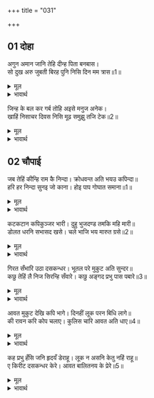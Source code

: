 +++
title = "031"

+++


## 01 दोहा
अगुन अमान जानि तेहि दीन्ह पिता बनबास।  
सो दुख अरु जुबती बिरह पुनि निसि दिन मम त्रास॥1॥  

<details><summary>मूल</summary>

अगुन अमान जानि तेहि दीन्ह पिता बनबास।  
सो दुख अरु जुबती बिरह पुनि निसि दिन मम त्रास॥1॥  
</details>

<details><summary>भावार्थ</summary>

उसे गुणहीन और मानहीन समझकर ही तो पिता ने वनवास दे दिया। उसे एक तो वह (उसका) दुःख, उस पर युवती स्त्री का विरह और फिर रात-दिन मेरा डर बना रहता है॥1॥  
</details>

जिन्ह के बल कर गर्ब तोहि अइसे मनुज अनेक।  
खाहिं निसाचर दिवस निसि मूढ समुझु तजि टेक॥2॥  

<details><summary>मूल</summary>

जिन्ह के बल कर गर्ब तोहि अइसे मनुज अनेक।  
खाहिं निसाचर दिवस निसि मूढ समुझु तजि टेक॥2॥  
</details>

<details><summary>भावार्थ</summary>

जिनके बल का तुझे गर्व है, ऐसे अनेकों मनुष्यों को तो राक्षस रात-दिन खाया करते हैं। अरे मूढ! जिद्द छोडकर समझ (विचार कर)॥2॥  
</details>





## 02 चौपाई
जब तेहिं कीन्हि राम कै निन्दा। क्रोधवन्त अति भयउ कपिन्दा॥  
हरि हर निन्दा सुनइ जो काना। होइ पाप गोघात समाना॥1॥  

<details><summary>मूल</summary>

जब तेहिं कीन्हि राम कै निन्दा। क्रोधवन्त अति भयउ कपिन्दा॥  
हरि हर निन्दा सुनइ जो काना। होइ पाप गोघात समाना॥1॥  
</details>

<details><summary>भावार्थ</summary>

जब उसने श्री रामजी की निन्दा की, तब तो कपिश्रेष्ठ अङ्गद अत्यन्त क्रोधित हुए, क्योङ्कि (शास्त्र ऐसा कहते हैं कि) जो अपने कानों से भगवान्‌ विष्णु और शिव की निन्दा सुनता है, उसे गो वध के समान पाप होता है॥1॥  
</details>

कटकटान कपिकुञ्जर भारी। दुहु भुजदण्ड तमकि महि मारी॥  
डोलत धरनि सभासद खसे। चले भाजि भय मारुत ग्रसे॥2॥  

<details><summary>मूल</summary>

कटकटान कपिकुञ्जर भारी। दुहु भुजदण्ड तमकि महि मारी॥  
डोलत धरनि सभासद खसे। चले भाजि भय मारुत ग्रसे॥2॥  
</details>

<details><summary>भावार्थ</summary>

वानर श्रेष्ठ अङ्गद बहुत जोर से कटकटाए (शब्द किया) और उन्होन्ने तमककर (जोर से) अपने दोनों भुजदण्डों को पृथ्वी पर दे मारा। पृथ्वी हिलने लगी, (जिससे बैठे हुए) सभासद् गिर पडे और भय रूपी पवन (भूत) से ग्रस्त होकर भाग चले॥2॥  
</details>

गिरत सँभारि उठा दसकन्धर। भूतल परे मुकुट अति सुन्दर॥  
कछु तेहिं लै निज सिरन्हि सँवारे। कछु अङ्गद प्रभु पास पबारे॥3॥  

<details><summary>मूल</summary>

गिरत सँभारि उठा दसकन्धर। भूतल परे मुकुट अति सुन्दर॥  
कछु तेहिं लै निज सिरन्हि सँवारे। कछु अङ्गद प्रभु पास पबारे॥3॥  
</details>

<details><summary>भावार्थ</summary>

रावण गिरते-गिरते सँभलकर उठा। उसके अत्यन्त सुन्दर मुकुट पृथ्वी पर गिर पडे। कुछ तो उसने उठाकर अपने सिरों पर सुधाकर रख लिए और कुछ अङ्गद ने उठाकर प्रभु श्री रामचन्द्रजी के पास फेङ्क दिए॥3॥  
</details>

आवत मुकुट देखि कपि भागे। दिनहीं लूक परन बिधि लागे॥  
की रावन करि कोप चलाए। कुलिस चारि आवत अति धाए॥4॥  

<details><summary>मूल</summary>

आवत मुकुट देखि कपि भागे। दिनहीं लूक परन बिधि लागे॥  
की रावन करि कोप चलाए। कुलिस चारि आवत अति धाए॥4॥  
</details>

<details><summary>भावार्थ</summary>

 मुकुटों को आते देखकर वानर भागे। (सोचने लगे) विधाता! क्या दिन में ही उल्कापात होने लगा (तारे टूटकर गिरने लगे)? अथवा क्या रावण ने क्रोध करके चार वज्र चलाए हैं, जो बडे धाए के साथ (वेग से) आ रहे हैं?॥4॥  
</details>

कह प्रभु हँसि जनि हृदयँ डेराहू। लूक न असनि केतु नहिं राहू॥  
ए किरीट दसकन्धर केरे। आवत बालितनय के प्रेरे॥5॥  

<details><summary>मूल</summary>

कह प्रभु हँसि जनि हृदयँ डेराहू। लूक न असनि केतु नहिं राहू॥  
ए किरीट दसकन्धर केरे। आवत बालितनय के प्रेरे॥5॥  
</details>

<details><summary>भावार्थ</summary>

 प्रभु ने (उनसे) हँसकर कहा- मन में डरो नहीं। ये न उल्का हैं, न वज्र हैं और न केतु या राहु ही हैं। अरे भाई! ये तो रावण के मुकुट हैं, जो बालिपुत्र अङ्गद के फेङ्के हुए आ रहे हैं॥5॥  
</details>

